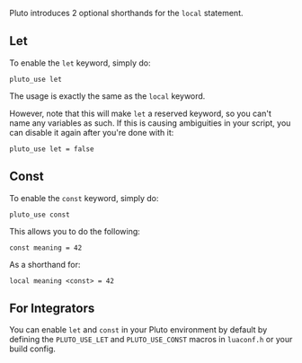 Pluto introduces 2 optional shorthands for the `local` statement.

## Let

To enable the `let` keyword, simply do:
```pluto
pluto_use let
```

The usage is exactly the same as the `local` keyword.

However, note that this will make `let` a reserved keyword, so you can't name any variables as such.
If this is causing ambiguities in your script, you can disable it again after you're done with it:
```pluto
pluto_use let = false
```

## Const

To enable the `const` keyword, simply do:
```pluto
pluto_use const
```

This allows you to do the following:
```pluto
const meaning = 42
```
As a shorthand for:
```pluto
local meaning <const> = 42
```

## For Integrators

You can enable `let` and `const` in your Pluto environment by default by defining the `PLUTO_USE_LET` and `PLUTO_USE_CONST` macros in `luaconf.h` or your build config.
